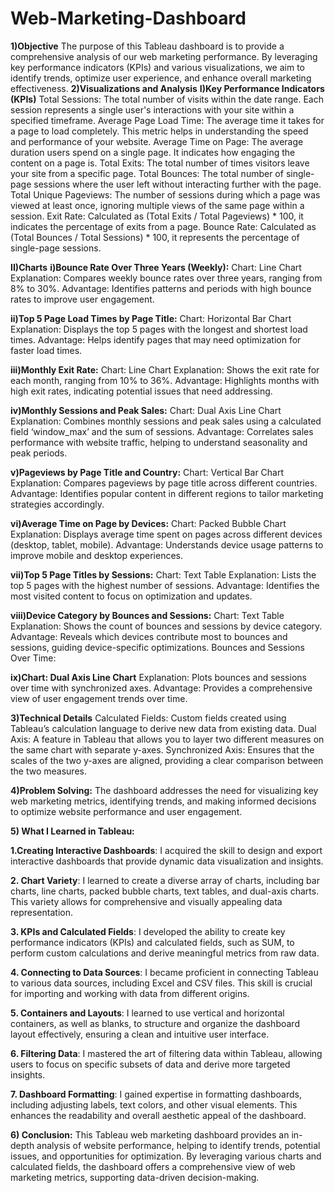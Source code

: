 # Web-Marketing-Dashboard

**1)Objective**
The purpose of this Tableau dashboard is to provide a comprehensive analysis of our web marketing performance. By leveraging key performance indicators (KPIs) and various visualizations, we aim to identify trends, optimize user experience, and enhance overall marketing effectiveness.
**2)Visualizations and Analysis**
**I)Key Performance Indicators (KPIs)**
Total Sessions: The total number of visits within the date range. Each session represents a single user's interactions with your site within a specified timeframe.
Average Page Load Time: The average time it takes for a page to load completely. This metric helps in understanding the speed and performance of your website.
Average Time on Page: The average duration users spend on a single page. It indicates how engaging the content on a page is.
Total Exits: The total number of times visitors leave your site from a specific page.
Total Bounces: The total number of single-page sessions where the user left without interacting further with the page.
Total Unique Pageviews: The number of sessions during which a page was viewed at least once, ignoring multiple views of the same page within a session.
Exit Rate: Calculated as (Total Exits / Total Pageviews) * 100, it indicates the percentage of exits from a page.
Bounce Rate: Calculated as (Total Bounces / Total Sessions) * 100, it represents the percentage of single-page sessions.


**II)Charts** 
**i)Bounce Rate Over Three Years (Weekly):**
Chart: Line Chart
Explanation: Compares weekly bounce rates over three years, ranging from 8% to 30%.
Advantage: Identifies patterns and periods with high bounce rates to improve user engagement.

**ii)Top 5 Page Load Times by Page Title:**
Chart: Horizontal Bar Chart
Explanation: Displays the top 5 pages with the longest and shortest load times.
Advantage: Helps identify pages that may need optimization for faster load times.

**iii)Monthly Exit Rate:**
Chart: Line Chart
Explanation: Shows the exit rate for each month, ranging from 10% to 36%.
Advantage: Highlights months with high exit rates, indicating potential issues that need addressing.

**iv)Monthly Sessions and Peak Sales:**
Chart: Dual Axis Line Chart
Explanation: Combines monthly sessions and peak sales using a calculated field ‘window_max’ and the sum of sessions.
Advantage: Correlates sales performance with website traffic, helping to understand seasonality and peak periods.

**v)Pageviews by Page Title and Country:**
Chart: Vertical Bar Chart
Explanation: Compares pageviews by page title across different countries.
Advantage: Identifies popular content in different regions to tailor marketing strategies accordingly.

**vi)Average Time on Page by Devices:**
Chart: Packed Bubble Chart
Explanation: Displays average time spent on pages across different devices (desktop, tablet, mobile).
Advantage: Understands device usage patterns to improve mobile and desktop experiences.

**vii)Top 5 Page Titles by Sessions:**
Chart: Text Table
Explanation: Lists the top 5 pages with the highest number of sessions.
Advantage: Identifies the most visited content to focus on optimization and updates.

**viii)Device Category by Bounces and Sessions:**
Chart: Text Table
Explanation: Shows the count of bounces and sessions by device category.
Advantage: Reveals which devices contribute most to bounces and sessions, guiding device-specific optimizations.
Bounces and Sessions Over Time:

**ix)Chart: Dual Axis Line Chart**
Explanation: Plots bounces and sessions over time with synchronized axes.
Advantage: Provides a comprehensive view of user engagement trends over time.

**3)Technical Details**
Calculated Fields: Custom fields created using Tableau’s calculation language to derive new data from existing data.
Dual Axis: A feature in Tableau that allows you to layer two different measures on the same chart with separate y-axes.
Synchronized Axis: Ensures that the scales of the two y-axes are aligned, providing a clear comparison between the two measures.

**4)Problem Solving:**
The dashboard addresses the need for visualizing key web marketing metrics, identifying trends, and making informed decisions to optimize website performance and user engagement.

**5) What I Learned in Tableau:**

**1.Creating Interactive Dashboards**: I acquired the skill to design and export interactive dashboards that provide dynamic data visualization and insights.
   
**2. Chart Variety**: I learned to create a diverse array of charts, including bar charts, line charts, packed bubble charts, text tables, and dual-axis charts. This variety allows for comprehensive and visually appealing data representation.

**3. KPIs and Calculated Fields**: I developed the ability to create key performance indicators (KPIs) and calculated fields, such as SUM, to perform custom calculations and derive meaningful metrics from raw data.

**4. Connecting to Data Sources**: I became proficient in connecting Tableau to various data sources, including Excel and CSV files. This skill is crucial for importing and working with data from different origins.

**5. Containers and Layouts**: I learned to use vertical and horizontal containers, as well as blanks, to structure and organize the dashboard layout effectively, ensuring a clean and intuitive user interface.

**6. Filtering Data**: I mastered the art of filtering data within Tableau, allowing users to focus on specific subsets of data and derive more targeted insights.

**7. Dashboard Formatting**: I gained expertise in formatting dashboards, including adjusting labels, text colors, and other visual elements. This enhances the readability and overall aesthetic appeal of the dashboard.

**6) Conclusion:**
This Tableau web marketing dashboard provides an in-depth analysis of website performance, helping to identify trends, potential issues, and opportunities for optimization. By leveraging various charts and calculated fields, the dashboard offers a comprehensive view of web marketing metrics, supporting data-driven decision-making.
